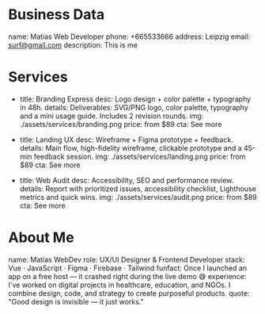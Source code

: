 # Business Data

name: Matias Web Developer
phone: +665533666
address: Leipzig
email: surf@gmail.com
description: This is me

# Services

- title: Branding Express
  desc: Logo design + color palette + typography in 48h.
  details: Deliverables: SVG/PNG logo, color palette, typography and a mini usage guide. Includes 2 revision rounds.
  img: ./assets/services/branding.png
  price: from $89
  cta: See more

- title: Landing UX
  desc: Wireframe + Figma prototype + feedback.
  details: Main flow, high-fidelity wireframe, clickable prototype and a 45-min feedback session.
  img: ./assets/services/landing.png
  price: from $89
  cta: See more

- title: Web Audit
  desc: Accessibility, SEO and performance review.
  details: Report with prioritized issues, accessibility checklist, Lighthouse metrics and quick wins.
  img: ./assets/services/audit.png
  price: from $89
  cta: See more

# About Me

name: Matías WebDev
role: UX/UI Designer & Frontend Developer
stack: Vue · JavaScript · Figma · Firebase · Tailwind
funfact: Once I launched an app on a free host — it crashed right during the live demo 😅
experience: I've worked on digital projects in healthcare, education, and NGOs. I combine design, code, and strategy to create purposeful products.
quote: "Good design is invisible — it just works."

